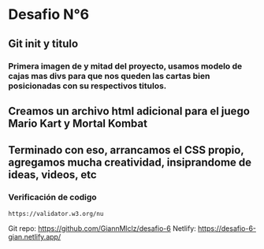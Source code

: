 # Desafio N°6

## Git init y titulo 

### Primera imagen de y mitad del proyecto, usamos modelo de cajas mas divs para que nos queden las cartas bien posicionadas con su respectivos titulos.

## Creamos un archivo html adicional para el juego Mario Kart y Mortal Kombat

## Terminado con eso, arrancamos el CSS propio, agregamos mucha creatividad, insiprandome de ideas, videos, etc 

### Verificación de codigo

```sh
https://validator.w3.org/nu
```

Git repo: https://github.com/GiannMlclz/desafio-6
Netlify: https://desafio-6-gian.netlify.app/